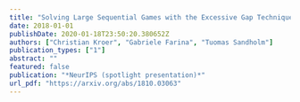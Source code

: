 ```yaml
---
title: "Solving Large Sequential Games with the Excessive Gap Technique"
date: 2018-01-01
publishDate: 2020-01-18T23:50:20.380652Z
authors: ["Christian Kroer", "Gabriele Farina", "Tuomas Sandholm"]
publication_types: ["1"]
abstract: ""
featured: false
publication: "*NeurIPS (spotlight presentation)*"
url_pdf: "https://arxiv.org/abs/1810.03063"
---
```


